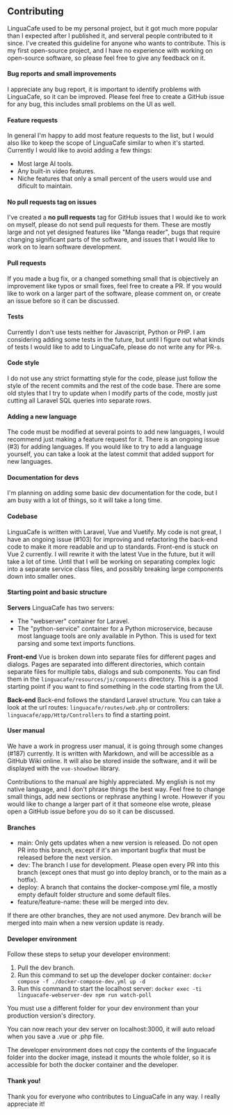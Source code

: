 ## Contributing
LinguaCafe used to be my personal project, but it got much more popular than I expected after I published it, and serveral people contributed to it since. I've created this guideline for anyone who wants to contribute. This is my first open-source project, and I have no experience with working on open-source software, so please feel free to give any feedback on it.

#### Bug reports and small improvements
I appreciate any bug report, it is important to identify problems with LinguaCafe, so it can be improved. Please feel free to create a GitHub issue for any bug, this includes small problems on the UI as well.

#### Feature requests
In general I'm happy to add most feature requests to the list, but I would also like to keep the scope of LinguaCafe similar to when it's started. Currently I would like to avoid adding a few things:
- Most large AI tools.
- Any built-in video features.
- Niche features that only a small percent of the users would use and dificult to maintain.


#### No pull requests tag on issues 
I've created a **no pull requests** tag for GitHub issues that I would ike to work on myself, please do not send pull requests for them. These are mostly large and not yet designed features like "Manga reader", bugs that require changing significant parts of the software, and issues that I would like to work on to learn software development.

#### Pull requests
If you made a bug fix, or a changed something small that is objectively an improvement like typos or small fixes, feel free to create a PR. If you would like to work on a larger part of the software, please comment on, or create an issue before so it can be discussed.

#### Tests
Currently I don't use tests neither for Javascript, Python or PHP. I am considering adding some tests in the future, but until I figure out what kinds of tests I would like to add to LinguaCafe, please do not write any for PR-s.

#### Code style
I do not use any strict formatting style for the code, please just follow the style of the recent commits and the rest of the code base. There are some old styles that I try to update when I modify parts of the code, mostly just cutting all Laravel SQL queries into separate rows. 

#### Adding a new language
The code must be modified at several points to add new languages, I would recommend just making a feature request for it. There is an ongoing issue (#3) for adding languages. If you would like to try to add a language yourself, you can take a look at the latest commit that added support for new languages.

#### Documentation for devs
I'm planning on adding some basic dev documentation for the code, but I am busy with a lot of things, so it will take a long time.

#### Codebase
LinguaCafe is written with Laravel, Vue and Vuetify. My code is not great, I have an ongoing issue (#103) for improving and refactoring the back-end code to make it more readable and up to standards. Front-end is stuck on Vue 2 currently. I will rewrite it with the latest Vue in the future, but it will take a lot of time. Until that I will be working on separating complex logic into a separate service class files, and possibly breaking large components down into smaller ones.

#### Starting point and basic structure

**Servers**
LinguaCafe has two servers:
- The "webserver" container for Laravel.
- The "python-service" container for a Python microservice, because most language tools are only available in Python. This is used for text parsing and some text imports functions.

**Front-end**
Vue is broken down into separate files for different pages and dialogs. Pages are separated into different directories, which contain separate files for multiple tabs, dialogs and sub components. You can find them in the `linguacafe/resources/js/components` directory. This is a good starting point if you want to find something in the code starting from the UI.


**Back-end**
Back-end follows the standard Laravel structure. You can take a look at the url routes: `linguacafe/routes/web.php` or controllers: `linguacafe/app/Http/Controllers` to find a starting point.

#### User manual
We have a work in progress user manual, it is going through some changes (#187) currently. It is written with Markdown, and will be accessible as a GitHub Wiki online. It will also be stored inside the software, and it will be displayed with the `vue-showdown` library. 

Contributions to the manual are highly appreciated. My english is not my native language, and I don't phrase things the best way. Feel free to change small things, add new sections or rephrase anything I wrote. However if you would like to change a larger part of it that someone else wrote, please open a GitHub issue before you do so it can be discussed. 


#### Branches
- main: Only gets updates when a new version is released. Do not open PR into this branch, except if it's an important bugfix that must be released before the next version. 
- dev: The branch I use for development. Please open every PR into this branch (except ones that must go into deploy branch, or to the main as a hotfix).
- deploy: A branch that contains the docker-compose.yml file, a mostly empty default folder structure and some default files.
- feature/feature-name: these will be merged into dev.

If there are other branches, they are not used anymore. Dev branch will be merged into main when a new version update is ready.

#### Developer environment
Follow these steps to setup your developer environment:
1. Pull the dev branch.
2. Run this command to set up the developer docker container: `docker compose -f ./docker-compose-dev.yml up -d `
3. Run this command to start the localhost server: `docker exec -ti linguacafe-webserver-dev npm run watch-poll`

You must use a different folder for your dev environment than your production version's directory.

You can now reach your dev server on localhost:3000, it will auto reload when you save a .vue or .php file. 

The developer environment does not copy the contents of the linguacafe folder into the docker image, instead it mounts the whole folder, so it is accessible for both the docker container and the developer.

#### Thank you!
Thank you for everyone who contributes to LinguaCafe in any way. I really appreciate it!